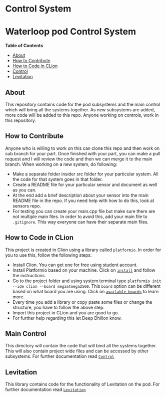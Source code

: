# Control System

# Waterloop pod Control System

**Table of Contents**

- [About](#about)
- [How to Contribute](#how-to-contribute)
- [How to Code in CLion](#how-to-code-in-clion)
- [Control](#control)
- [Levitation](#levitation)

## About
This repository contains code for the pod subsystems and the main control which will bring all the systems together.
As new subsystems are added, more code will be added to this repo. Anyone working on controls, work in this repository.

## How to Contribute
Anyone who is willing to work on this can clone this repo and then work on sub branch for your part.
Once finished with your part, you can make a pull request and I will review the code and then we can
merge it to the main branch. When working on a new system, do following:

* Make a separate folder insider src folder for your particular system. All the code for that system goes in that folder.
* Create a README file for your particular sensor and document as well as you can.
* At the end add a brief description about your sensor into the main README file in the repo. If you need help with
  how to do this, look at sensors repo.
* For testing you can create your main.cpp file but make sure there are not multiple main files. In order to avoid this,
  add your main file to `.gitignore`. This way everyone can have their separate main files.

## How to Code in CLion
This project is created in Clion using a library called `platformio`. In order for you to use this, follow the following steps:
* Install Clion. You can get one for free using student account.
* Install Platformio based on your machine. Click on [`install`](http://docs.platformio.org/en/latest/installation.html)
  and follow the instructions.
* Go to the project folder and using system terminal type `platformio init --ide clion --board megaatmega2560`. This `board` option
  can be different based on what board you are using. Click on [`available boards`](http://docs.platformio.org/en/latest/platforms/atmelavr.html)
  to learn more.
* Every time you add a library or copy paste some files or change the structure, you have to follow the above
  step.
* Import this project in CLion and you are good to go.
* For further help regarding this let Deep Dhillon know.
  
## Main Control
This directory will contain the code that will bind all the systems together. This will also contain project wide files
and can be accessed by other subsystems. For further documentation read [`Control`](https://github.com/teamwaterloop/control/tree/master/src/Control/CONTROL_README.md) 


## Levitation
This library contains code for the functionality of Levitation on the pod. For further documentation read [`Levitation`](https://github.com/teamwaterloop/control/tree/master/src/Lev/LEV_README.md)

